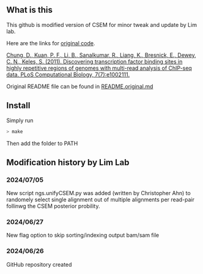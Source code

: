 ## What is this
This github is modified version of CSEM for minor tweak and update by Lim lab.

Here are the links for [original code](https://deweylab.biostat.wisc.edu/csem/).

[Chung, D., Kuan, P. F., Li, B., Sanalkumar, R., Liang, K., Bresnick, E., Dewey, C. N., Keles, S. (2011). Discovering transcription factor binding sites in highly repetitive regions of genomes with multi-read analysis of ChIP-seq data. PLoS Computational Biology, 7(7):e1002111.](http://www.ploscompbiol.org/article/info%3Adoi%2F10.1371%2Fjournal.pcbi.1002111)

Original README file can be found in [README.original.md](https://github.com/hwlim/CSEM_LimLab/blob/main/README.original.md)


## Install
Simply run
```bash
> make
```
Then add the folder to PATH


## Modification history by Lim Lab
### 2024/07/05
New script ngs.unifyCSEM.py was added (written by Christopher Ahn) to randomely select single alignment out of multiple alignments per read-pair follinwg the CSEM posterior probility.

### 2024/06/27
New flag option to skip sorting/indexing output bam/sam file

### 2024/06/26
GitHub repository created

